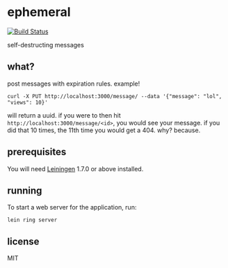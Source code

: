 # ephemeral

[![Build Status](http://img.shields.io/travis/jarofghosts/ephemeral.svg?style=flat)](https://travis-ci.org/jarofghosts/ephemeral)

self-destructing messages

## what?

post messages with expiration rules. example!

```shell
curl -X PUT http://localhost:3000/message/ --data '{"message": "lol", "views": 10}'
```

will return a uuid. if you were to then hit `http://localhost:3000/message/<id>`,
you would see your message. if you did that 10 times, the 11th time you would
get a 404. why? because.

## prerequisites

You will need [Leiningen][1] 1.7.0 or above installed.

[1]: https://github.com/technomancy/leiningen

## running

To start a web server for the application, run:

    lein ring server

## license

MIT
